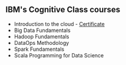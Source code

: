 ## IBM's Cognitive Class courses 

- Introduction to the cloud - [Certificate](https://courses.cognitiveclass.ai/certificates/f5a3a08378f84d6187d1f8b1956b4910)
- Big Data Fundamentals
- Hadoop Fundamentals
- DataOps Methodology
- Spark Fundamentals
- Scala Programming for Data Science
